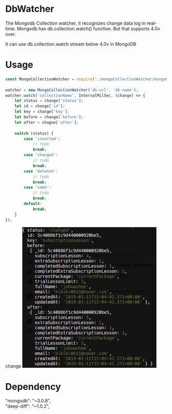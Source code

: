 # DbWatcher
The Mongodb Collection watcher, it recognizes change data log in real-time. Mongodb has db.collection.watch() function. But that supports 4.0v over.  

It can use db.collection.watch stream below 4.0v in MongoDB

# Usage 
```javascript
const MongoCollectionWatcher = require('./mongoCollectionWatcher/mongoCollectionWatcher.js');

watcher = new MongoCollectionWatcher('db-url', 'db-name');
watcher.watch('collectionName', IntervalMilSec, (change) => {
    let status = change['status'];
    let id = change['id'];
    let key = change['key'];
    let before = change['before'];
    let after = chagne['after'];

    switch (status) {
        case 'inserted':
            // todo
            break;
        case 'changed':
            // todo
            break;
        case 'deleted':
            // todo
            break;
        case 'same':
            // todo
            break;
        default:
            break;
    }
});
```

change
![](./image.png)

# Dependency
"mongodb": "~3.0.8",  
"deep-diff": "~1.0.2",  
